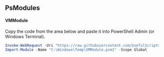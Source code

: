 ## PsModules

#### VMModule

Copy the code from the area below and paste it into PowerShell Admin (or Windows Terminal).

```powershell
Invoke-WebRequest -Uri "https://raw.githubusercontent.com/UsefulScripts01/PsModules/main/VMModule.psm1" -OutFile "C:\Windows\Temp\VMModule.psm1"
Import-Module -Name "C:\Windows\Temp\VMModule.psm1" -Scope Global
```
